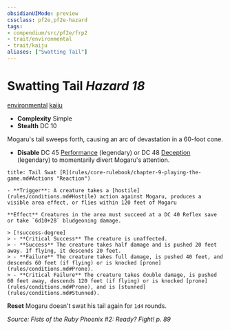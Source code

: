 ```yaml
---
obsidianUIMode: preview
cssclass: pf2e,pf2e-hazard
tags:
- compendium/src/pf2e/frp2
- trait/environmental
- trait/kaiju
aliases: ["Swatting Tail"]
---
```

# Swatting Tail *Hazard 18*  
[environmental](rules/traits/environmental.md)  [kaiju](rules/traits/kaiju-frp2.md)  

- **Complexity** Simple
- **Stealth** DC 10  

Mogaru's tail sweeps forth, causing an arc of devastation in a 60-foot cone.

- **Disable** DC 45 [Performance](compendium/skills.md#Performance) (legendary) or DC 48 [Deception](compendium/skills.md#Deception) (legendary) to momentarily divert Mogaru's attention.  
     
```ad-embed-ability
title: Tail Swat [R](rules/core-rulebook/chapter-9-playing-the-game.md#Actions "Reaction")

- **Trigger**: A creature takes a [hostile](rules/conditions.md#Hostile) action against Mogaru, produces a visible area effect, or flies within 120 feet of Mogaru

**Effect** Creatures in the area must succeed at a DC 40 Reflex save or take `6d10+28` bludgeoning damage.

> [!success-degree] 
> - **Critical Success** The creature is unaffected.
> - **Success** The creature takes half damage and is pushed 20 feet away. If flying, it descends 20 feet.
> - **Failure** The creature takes full damage, is pushed 40 feet, and descends 60 feet (if flying) or is knocked [prone](rules/conditions.md#Prone).
> - **Critical Failure** The creature takes double damage, is pushed 60 feet away, descends 120 feet (if flying) or is knocked [prone](rules/conditions.md#Prone), and is [stunned](rules/conditions.md#Stunned).
```

**Reset** Mogaru doesn't swat his tail again for `1d4` rounds.  

*Source: Fists of the Ruby Phoenix #2: Ready? Fight! p. 89*